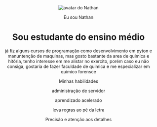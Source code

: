 <!DOCTYPE html>
<html lang="pt-br">
<head>
    <meta charset="UTF-8">
    <meta name="viewport" content="width=device-width, initial-scale=1.0">
    <link rel="stylesheet" href="style.css">
    <title>Meu portfólio</title>
</head>
<body>
    <header class="container">
    <img src="img/![militar](https://github.com/user-attachments/assets/7a0a43fc-453e-43f8-81be-292206ba98a2)
" alt="avatar do Nathan" srcset="">
    <p>Eu sou Nathan</p>
    <h1>Sou estudante do ensino médio</h1>
    <p>já fiz alguns cursos de programação como desenvolvimento em pyton e manuntenção de maquinas, mas gosto bastante da area de quimica e hitória, tenho interesse em me alistar no exercito, porém caso eu não consiga, gostaria de fazer faculdade de quimica e me especializar em quimico forensce</p>
    <p>Minhas habilidades</p>
    <div>
            <p>administração de servidor</p>
            <p>aprendizado acelerado</p>
            <p>leva regras ao pé da letra</p>
            <p>Precisão e atenção aos detalhes</p>
    </div>
</header>
</body>
</html>
